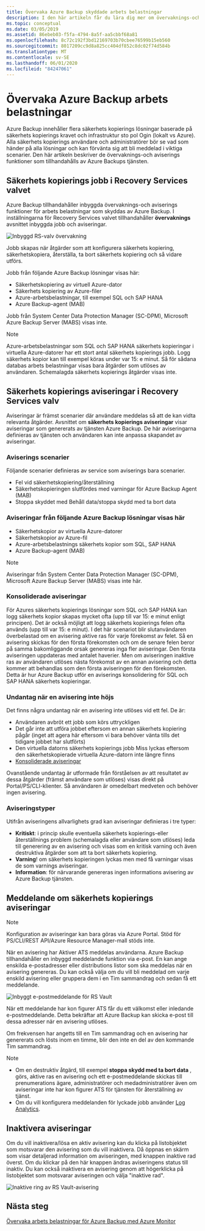 ```yaml
---
title: Övervaka Azure Backup skyddade arbets belastningar
description: I den här artikeln får du lära dig mer om övervaknings-och aviserings funktionerna för Azure Backup arbets belastningar med hjälp av Azure Portal.
ms.topic: conceptual
ms.date: 03/05/2019
ms.assetid: 86ebeb03-f5fa-4794-8a5f-aa5cbbf68a81
ms.openlocfilehash: 8c72c192f3bd12169703b70cbee76599b15eb560
ms.sourcegitcommit: 8017209cc9d8a825cc404df852c8dc02f74d584b
ms.translationtype: MT
ms.contentlocale: sv-SE
ms.lasthandoff: 06/01/2020
ms.locfileid: "84247061"
---
```

# <a name="monitoring-azure-backup-workloads"></a>Övervaka Azure Backup arbets belastningar

Azure Backup innehåller flera säkerhets kopierings lösningar baserade på säkerhets kopierings kravet och infrastruktur sto pol Ogin (lokalt vs Azure). Alla säkerhets kopierings användare och administratörer bör se vad som händer på alla lösningar och kan förvänta sig att bli meddelad i viktiga scenarier. Den här artikeln beskriver de övervaknings-och aviserings funktioner som tillhandahålls av Azure Backups tjänsten.

## <a name="backup-jobs-in-recovery-services-vault"></a>Säkerhets kopierings jobb i Recovery Services valvet

Azure Backup tillhandahåller inbyggda övervaknings-och aviserings funktioner för arbets belastningar som skyddas av Azure Backup. I inställningarna för Recovery Services valvet tillhandahåller **övervaknings** avsnittet inbyggda jobb och aviseringar.

![Inbyggd RS-valv övervakning](media/backup-azure-monitoring-laworkspace/rs-vault-inbuiltmonitoring.png)

Jobb skapas när åtgärder som att konfigurera säkerhets kopiering, säkerhetskopiera, återställa, ta bort säkerhets kopiering och så vidare utförs.

Jobb från följande Azure Backup lösningar visas här:

- Säkerhetskopiering av virtuell Azure-dator
- Säkerhets kopiering av Azure-filer
- Azure-arbetsbelastningar, till exempel SQL och SAP HANA
- Azure Backup-agent (MAB)

Jobb från System Center Data Protection Manager (SC-DPM), Microsoft Azure Backup Server (MABS) visas inte.

> [!NOTE]
> Azure-arbetsbelastningar som SQL och SAP HANA säkerhets kopieringar i virtuella Azure-datorer har ett stort antal säkerhets kopierings jobb. Logg säkerhets kopior kan till exempel köras under var 15: e minut. Så för sådana databas arbets belastningar visas bara åtgärder som utlöses av användaren. Schemalagda säkerhets kopierings åtgärder visas inte.

## <a name="backup-alerts-in-recovery-services-vault"></a>Säkerhets kopierings aviseringar i Recovery Services valv

Aviseringar är främst scenarier där användare meddelas så att de kan vidta relevanta åtgärder. Avsnittet om **säkerhets kopierings aviseringar** visar aviseringar som genererats av tjänsten Azure Backup. De här aviseringarna definieras av tjänsten och användaren kan inte anpassa skapandet av aviseringar.

### <a name="alert-scenarios"></a>Aviserings scenarier

Följande scenarier definieras av service som aviserings bara scenarier.

- Fel vid säkerhetskopiering/återställning
- Säkerhetskopieringen slutfördes med varningar för Azure Backup Agent (MAB)
- Stoppa skyddet med Behåll data/stoppa skydd med ta bort data

### <a name="alerts-from-the-following-azure-backup-solutions-are-shown-here"></a>Aviseringar från följande Azure Backup lösningar visas här

- Säkerhetskopior av virtuella Azure-datorer
- Säkerhetskopior av Azure-fil
- Azure-arbetsbelastnings säkerhets kopior som SQL, SAP HANA
- Azure Backup-agent (MAB)

> [!NOTE]
> Aviseringar från System Center Data Protection Manager (SC-DPM), Microsoft Azure Backup Server (MABS) visas inte här.

### <a name="consolidated-alerts"></a>Konsoliderade aviseringar

För Azures säkerhets kopierings lösningar som SQL och SAP HANA kan logg säkerhets kopior skapas mycket ofta (upp till var 15: e minut enligt principen). Det är också möjligt att logg säkerhets kopierings felen ofta används (upp till var 15: e minut). I det här scenariot blir slutanvändaren överbelastad om en avisering aktive ras för varje förekomst av felet. Så en avisering skickas för den första förekomsten och om de senare felen beror på samma bakomliggande orsak genereras inga fler aviseringar. Den första aviseringen uppdateras med antalet haverier. Men om aviseringen inaktive ras av användaren utlöses nästa förekomst av en annan avisering och detta kommer att behandlas som den första aviseringen för den förekomsten. Detta är hur Azure Backup utför en aviserings konsolidering för SQL och SAP HANA säkerhets kopieringar.

### <a name="exceptions-when-an-alert-is-not-raised"></a>Undantag när en avisering inte höjs

Det finns några undantag när en avisering inte utlöses vid ett fel. De är:

- Användaren avbröt ett jobb som körs uttryckligen
- Det går inte att utföra jobbet eftersom en annan säkerhets kopiering pågår (inget att agera här eftersom vi bara behöver vänta tills det tidigare jobbet har slutförts)
- Den virtuella datorns säkerhets kopierings jobb Miss lyckas eftersom den säkerhetskopierade virtuella Azure-datorn inte längre finns
- [Konsoliderade aviseringar](#consolidated-alerts)

Ovanstående undantag är utformade från förståelsen av att resultatet av dessa åtgärder (främst användare som utlöses) visas direkt på Portal/PS/CLI-klienter. Så användaren är omedelbart medveten och behöver ingen avisering.

### <a name="alert-types"></a>Aviseringstyper

Utifrån aviseringens allvarlighets grad kan aviseringar definieras i tre typer:

- **Kritiskt**: i princip skulle eventuella säkerhets kopierings-eller återställnings problem (schemalagda eller användare som utlöses) leda till generering av en avisering och visas som en kritisk varning och även destruktiva åtgärder som att ta bort säkerhets kopiering.
- **Varning**! om säkerhets kopieringen lyckas men med få varningar visas de som varnings aviseringar.
- **Information**: för närvarande genereras ingen informations avisering av Azure Backup tjänsten.

## <a name="notification-for-backup-alerts"></a>Meddelande om säkerhets kopierings aviseringar

> [!NOTE]
> Konfiguration av aviseringar kan bara göras via Azure Portal. Stöd för PS/CLI/REST API/Azure Resource Manager-mall stöds inte.

När en avisering har Aktiver ATS meddelas användarna. Azure Backup tillhandahåller en inbyggd meddelande funktion via e-post. En kan ange enskilda e-postadresser eller distributions listor som ska meddelas när en avisering genereras. Du kan också välja om du vill bli meddelad om varje enskild avisering eller gruppera dem i en Tim sammandrag och sedan få ett meddelande.

![Inbyggt e-postmeddelande för RS Vault](media/backup-azure-monitoring-laworkspace/rs-vault-inbuiltnotification.png)

När ett meddelande har kon figurer ATS får du ett välkomst eller inledande e-postmeddelande. Detta bekräftar att Azure Backup kan skicka e-post till dessa adresser när en avisering utlöses.<br>

Om frekvensen har angetts till en Tim sammandrag och en avisering har genererats och lösts inom en timme, blir den inte en del av den kommande Tim sammandrag.

> [!NOTE]
>
> - Om en destruktiv åtgärd, till exempel **stoppa skydd med ta bort data** , görs, aktive ras en avisering och ett e-postmeddelande skickas till prenumerations ägare, administratörer och medadministratörer även om aviseringar inte har kon figurer ATS för tjänsten för återställning av tjänst.
> - Om du vill konfigurera meddelanden för lyckade jobb använder [Log Analytics](backup-azure-monitoring-use-azuremonitor.md#using-log-analytics-workspace).

## <a name="inactivating-alerts"></a>Inaktivera aviseringar

Om du vill inaktivera/lösa en aktiv avisering kan du klicka på listobjektet som motsvarar den avisering som du vill inaktivera. Då öppnas en skärm som visar detaljerad information om aviseringen, med knappen inaktive rad överst. Om du klickar på den här knappen ändras aviseringens status till inaktiv. Du kan också inaktivera en avisering genom att högerklicka på listobjektet som motsvarar aviseringen och välja "inaktive rad".

![Inaktive ring av RS Vault-avisering](media/backup-azure-monitoring-laworkspace/vault-alert-inactivation.png)

## <a name="next-steps"></a>Nästa steg

[Övervaka arbets belastningar för Azure Backup med Azure Monitor](backup-azure-monitoring-use-azuremonitor.md)
